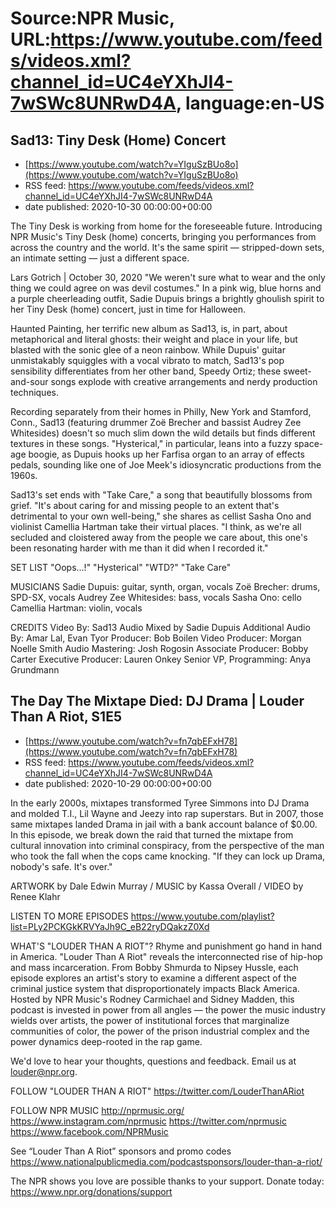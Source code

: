# Source:NPR Music, URL:https://www.youtube.com/feeds/videos.xml?channel_id=UC4eYXhJI4-7wSWc8UNRwD4A, language:en-US

## Sad13: Tiny Desk (Home) Concert
 - [https://www.youtube.com/watch?v=YIguSzBUo8o](https://www.youtube.com/watch?v=YIguSzBUo8o)
 - RSS feed: https://www.youtube.com/feeds/videos.xml?channel_id=UC4eYXhJI4-7wSWc8UNRwD4A
 - date published: 2020-10-30 00:00:00+00:00

The Tiny Desk is working from home for the foreseeable future. Introducing NPR Music's Tiny Desk (home) concerts, bringing you performances from across the country and the world. It's the same spirit — stripped-down sets, an intimate setting — just a different space.

Lars Gotrich | October 30, 2020
"We weren't sure what to wear and the only thing we could agree on was devil costumes." In a pink wig, blue horns and a purple cheerleading outfit, Sadie Dupuis brings a brightly ghoulish spirit to her Tiny Desk (home) concert, just in time for Halloween. 


Haunted Painting, her terrific new album as Sad13, is, in part, about metaphorical and literal ghosts: their weight and place in your life, but blasted with the sonic glee of a neon rainbow. While Dupuis' guitar unmistakably squiggles with a vocal vibrato to match, Sad13's pop sensibility differentiates from her other band, Speedy Ortiz; these sweet-and-sour songs explode with creative arrangements and nerdy production techniques.


Recording separately from their homes in Philly, New York and Stamford, Conn., Sad13 (featuring drummer Zoë Brecher and bassist Audrey Zee Whitesides) doesn't so much slim down the wild details but finds different textures in these songs. "Hysterical," in particular, leans into a fuzzy space-age boogie, as Dupuis hooks up her Farfisa organ to an array of effects pedals, sounding like one of Joe Meek's idiosyncratic productions from the 1960s. 


Sad13's set ends with "Take Care," a song that beautifully blossoms from grief. "It's about caring for and missing people to an extent that's detrimental to your own well-being," she shares as cellist Sasha Ono and violinist Camellia Hartman take their virtual places. "I think, as we're all secluded and cloistered away from the people we care about, this one's been resonating harder with me than it did when I recorded it."


SET LIST
"Oops...!"
"Hysterical"
"WTD?"
"Take Care"

MUSICIANS
Sadie Dupuis: guitar, synth, organ, vocals
Zoë Brecher: drums, SPD-SX, vocals
Audrey Zee Whitesides: bass, vocals
Sasha Ono: cello
Camellia Hartman: violin, vocals

CREDITS
Video By: Sad13
Audio Mixed by Sadie Dupuis
Additional Audio By: Amar Lal, Evan Tyor
Producer: Bob Boilen
Video Producer: Morgan Noelle Smith
Audio Mastering: Josh Rogosin
Associate Producer: Bobby Carter
Executive Producer: Lauren Onkey
Senior VP, Programming: Anya Grundmann

## The Day The Mixtape Died: DJ Drama | Louder Than A Riot, S1E5
 - [https://www.youtube.com/watch?v=fn7qbEFxH78](https://www.youtube.com/watch?v=fn7qbEFxH78)
 - RSS feed: https://www.youtube.com/feeds/videos.xml?channel_id=UC4eYXhJI4-7wSWc8UNRwD4A
 - date published: 2020-10-29 00:00:00+00:00

In the early 2000s, mixtapes transformed Tyree Simmons into DJ Drama and molded T.I., Lil Wayne and Jeezy into rap superstars. But in 2007, those same mixtapes landed Drama in jail with a bank account balance of $0.00. In this episode, we break down the raid that turned the mixtape from cultural innovation into criminal conspiracy, from the perspective of the man who took the fall when the cops came knocking. "If they can lock up Drama, nobody's safe. It's over."

ARTWORK by Dale Edwin Murray / MUSIC by Kassa Overall / VIDEO by Renee Klahr

LISTEN TO MORE EPISODES
https://www.youtube.com/playlist?list=PLy2PCKGkKRVYaJh9C_eB22ryDQakzZ0Xd

WHAT'S "LOUDER THAN A RIOT"?
Rhyme and punishment go hand in hand in America. "Louder Than A Riot" reveals the interconnected rise of hip-hop and mass incarceration. From Bobby Shmurda to Nipsey Hussle, each episode explores an artist's story to examine a different aspect of the criminal justice system that disproportionately impacts Black America. Hosted by NPR Music's Rodney Carmichael and Sidney Madden, this podcast is invested in power from all angles — the power the music industry wields over artists, the power of institutional forces that marginalize communities of color, the power of the prison industrial complex and the power dynamics deep-rooted in the rap game.

We'd love to hear your thoughts, questions and feedback. Email us at louder@npr.org.

FOLLOW "LOUDER THAN A RIOT"
https://twitter.com/LouderThanARiot

FOLLOW NPR MUSIC
http://nprmusic.org/
https://www.instagram.com/nprmusic
https://twitter.com/nprmusic
https://www.facebook.com/NPRMusic

See “Louder Than A Riot” sponsors and promo codes
https://www.nationalpublicmedia.com/podcastsponsors/louder-than-a-riot/

The NPR shows you love are possible thanks to your support. Donate today: https://www.npr.org/donations/support

